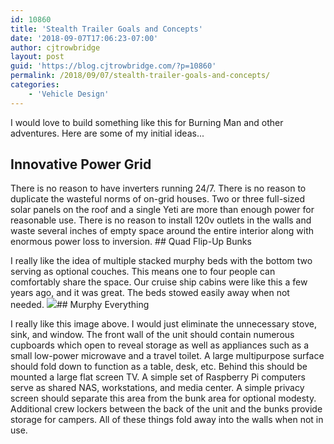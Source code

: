 ```yaml
---
id: 10860
title: 'Stealth Trailer Goals and Concepts'
date: '2018-09-07T17:06:23-07:00'
author: cjtrowbridge
layout: post
guid: 'https://blog.cjtrowbridge.com/?p=10860'
permalink: /2018/09/07/stealth-trailer-goals-and-concepts/
categories:
    - 'Vehicle Design'
---
```


I would love to build something like this for Burning Man and other adventures. Here are some of my initial ideas...

## Innovative Power Grid

There is no reason to have inverters running 24/7. There is no reason to duplicate the wasteful norms of on-grid houses. Two or three full-sized solar panels on the roof and a single Yeti are more than enough power for reasonable use. There is no reason to install 120v outlets in the walls and waste several inches of empty space around the entire interior along with enormous power loss to inversion. ## Quad Flip-Up Bunks

I really like the idea of multiple stacked murphy beds with the bottom two serving as optional couches. This means one to four people can comfortably share the space. Our cruise ship cabins were like this a few years ago, and it was great. The beds stowed easily away when not needed. ![](https://blog.cjtrowbridge.com/wp-content/uploads/2018/09/flip-up-bunks-3-1-1-1.jpg)## Murphy Everything

I really like this image above. I would just eliminate the unnecessary stove, sink, and window. The front wall of the unit should contain numerous cupboards which open to reveal storage as well as appliances such as a small low-power microwave and a travel toilet. A large multipurpose surface should fold down to function as a table, desk, etc. Behind this should be mounted a large flat screen TV. A simple set of Raspberry Pi computers serve as shared NAS, workstations, and media center. A simple privacy screen should separate this area from the bunk area for optional modesty. Additional crew lockers between the back of the unit and the bunks provide storage for campers. All of these things fold away into the walls when not in use.